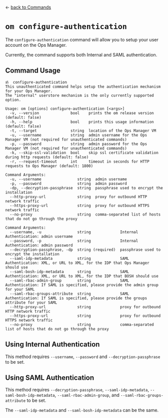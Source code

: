 &larr; [back to Commands](../README.md)

# `om configure-authentication`

The `configure-authentication` command will allow you to setup your user account on the Ops Manager.

Currently, the command supports both Internal and SAML authentication.

## Command Usage
```
ॐ  configure-authentication
This unauthenticated command helps setup the authentication mechanism for your Ops Manager.
The "internal" userstore mechanism is the only currently supported option.

Usage: om [options] configure-authentication [<args>]
  -v, --version              bool    prints the om release version (default: false)
  -h, --help                 bool    prints this usage information (default: false)
  -t, --target               string  location of the Ops Manager VM
  -u, --username             string  admin username for the Ops Manager VM (not required for unauthenticated commands)
  -p, --password             string  admin password for the Ops Manager VM (not required for unauthenticated commands)
  -k, --skip-ssl-validation  bool    skip ssl certificate validation during http requests (default: false)
  -r, --request-timeout      int     timeout in seconds for HTTP requests to Ops Manager (default: 1800)

Command Arguments:
  -u, --username                string  admin username
  -p, --password                string  admin password
  -dp, --decryption-passphrase  string  passphrase used to encrypt the installation
  --http-proxy-url              string  proxy for outbound HTTP network traffic
  --https-proxy-url             string  proxy for outbound HTTPS network traffic
  --no-proxy                    string  comma-separated list of hosts that do not go through the proxy

Command Arguments:
  --username, -u                string             Internal Authentication: admin username
  --password, -p                string             Internal Authentication: admin password
  --decryption-passphrase, -dp  string (required)  passphrase used to encrypt the installation
  --saml-idp-metadata           string             SAML Authentication: XML, or URL to XML, for the IDP that Ops Manager should use
  --saml-bosh-idp-metadata      string             SAML Authentication: XML, or URL to XML, for the IDP that BOSH should use
  --saml-rbac-admin-group       string             SAML Authentication: If SAML is specified, please provide the admin group for your SAML
  --saml-rbac-groups-attribute  string             SAML Authentication: If SAML is specified, please provide the groups attribute for your SAML
  --http-proxy-url              string             proxy for outbound HTTP network traffic
  --https-proxy-url             string             proxy for outbound HTTPS network traffic
  --no-proxy                    string             comma-separated list of hosts that do not go through the proxy
```

## Using Internal Authentication
This method requires `--username`, `--password` and `--decryption-passphrase` to be set.

## Using SAML Authentication
This method requires `--decryption-passphrase`, `--saml-idp-metadata`, `--saml-bosh-idp-metadata`,
 `--saml-rbac-admin-group`, and `--saml-rbac-groups-attribute` to be set.

The `--saml-idp-metadata` and `--saml-bosh-idp-metadata` can be the same.
